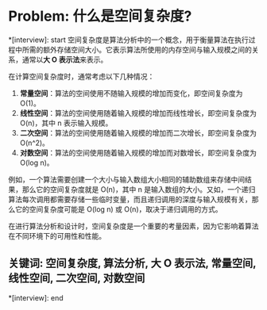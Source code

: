 # Problem: 什么是空间复杂度?

*[interview]: start
空间复杂度是算法分析中的一个概念，用于衡量算法在执行过程中所需的额外存储空间大小。它表示算法所使用的内存空间与输入规模之间的关系，通常以**大 O 表示法**来表示。

在计算空间复杂度时，通常考虑以下几种情况：

1. **常量空间**：算法的空间使用不随输入规模的增加而变化，即空间复杂度为 O(1)。
2. **线性空间**：算法的空间使用随着输入规模的增加而线性增长，即空间复杂度为 O(n)，其中 n 表示输入规模。
3. **二次空间**：算法的空间使用随着输入规模的增加而二次增长，即空间复杂度为 O(n^2)。
4. **对数空间**：算法的空间使用随着输入规模的增加而对数增长，即空间复杂度为 O(log n)。

例如，一个算法需要创建一个大小与输入数组大小相同的辅助数组来存储中间结果，那么它的空间复杂度就是 O(n)，其中 n 是输入数组的大小。又如，一个递归算法每次调用都需要存储一些临时变量，而且递归调用的深度与输入规模有关，那么它的空间复杂度可能是 O(log n) 或 O(n)，取决于递归调用的方式。

在进行算法分析和设计时，空间复杂度是一个重要的考量因素，因为它影响着算法在不同环境下的可用性和性能。

## 关键词: 空间复杂度, 算法分析, 大 O 表示法, 常量空间, 线性空间, 二次空间, 对数空间
*[interview]: end

